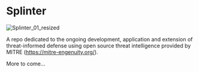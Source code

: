 # Splinter

![Splinter_01_resized](https://github.com/jalacloud/Splinter/assets/46580139/7430bab3-9c9f-4b28-a6ba-8928fcb38d3e)

A repo dedicated to the ongoing development, application and extension of threat-informed defense using open source threat intelligence provided by MITRE (https://mitre-engenuity.org/).

More to come...



